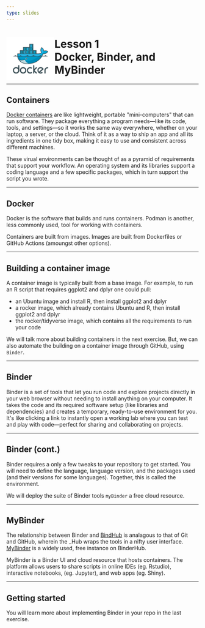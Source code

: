 ```yaml
---
type: slides
---
```


<div><h1><img src="https://raw.githubusercontent.com/docker-library/docs/c350af05d3fac7b5c3f6327ac82fe4d990d8729c/docker/logo.png" alt="Docker Logo" width=25% align="left"/> Lesson 1<br>Docker, Binder, and MyBinder</h1></div>

---
## Containers

[Docker containers](https://www.docker.com/resources/what-container/) are like lightweight, portable "mini-computers" that can run software. They package everything a program needs—like its code, tools, and settings—so it works the same way everywhere, whether on your laptop, a server, or the cloud. Think of it as a way to ship an app and all its ingredients in one tidy box, making it easy to use and consistent across different machines.

These virual environments can be thought of as a pyramid of requirements that support your workflow. An operating system and its libraries support a coding language and a few specific packages, which in turn support the script you wrote.

---

## Docker

Docker is the software that builds and runs containers. Podman is another, less commonly used, tool for working with containers.

Containers are built from images. Images are built from Dockerfiles or GitHub Actions (amoungst other options).

---

## Building a container image

A container image is typically built from a base image. For example, to run an R script that requires ggplot2 and dplyr one could pull:

* an Ubuntu image and install R, then install ggplot2 and dplyr
* a rocker image, which already contains Ubuntu and R, then install ggplot2 and dplyr
* the rocker/tidyverse image, which contains all the requirements to run your code

We will talk more about building containers in the next exercise. But, we can also automate the building on a container image through GitHub, using `Binder`.

---

## Binder


Binder is a set of tools that let you run code and explore projects directly in your web browser without needing to install anything on your computer. It takes the code and its required software setup (like libraries and dependencies) and creates a temporary, ready-to-use environment for you. It's like clicking a link to instantly open a working lab where you can test and play with code—perfect for sharing and collaborating on projects.

---

## Binder (cont.)

Binder requires a only a few tweaks to your repository to get started. You will need to define the language, language version, and the packages used (and their versions for some languages). Together, this is called the environment.

We will deploy the suite of Binder tools `myBinder` a free cloud resource.

---

## MyBinder

The relationship between Binder and [BindHub](https://github.com/jupyterhub/binderhub) is analagous to that of Git and GitHub, wherein the _Hub wraps the tools in a nifty user interface. [MyBinder](https://mybinder.org/) is a widely used, free instance on BinderHub.

MyBinder is a Binder UI and cloud resource that hosts containers. The platform allows users to share scripts in online IDEs (eg. Rstudio), interactive notebooks, (eg. Jupyter), and web apps (eg. Shiny).

---

## Getting started

You will learn more about implementing Binder in your repo in the last exercise.
